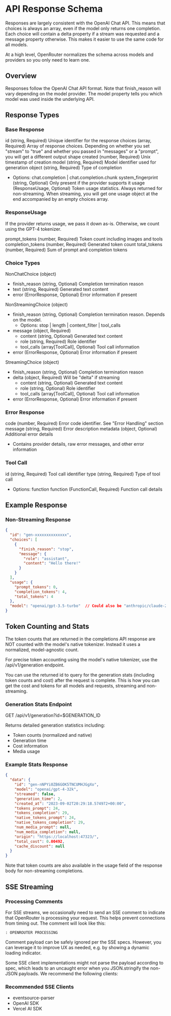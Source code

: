 # API Response Schema

Responses are largely consistent with the OpenAI Chat API. This means that choices is always an array, even if the model only returns one completion. Each choice will contain a delta property if a stream was requested and a message property otherwise. This makes it easier to use the same code for all models.

At a high level, OpenRouter normalizes the schema across models and providers so you only need to learn one.

## Overview
Responses follow the OpenAI Chat API format. Note that finish_reason will vary depending on the model provider. The model property tells you which model was used inside the underlying API.

## Response Types

### Base Response
id (string, Required) Unique identifier for the response
choices (array, Required) Array of response choices. Depending on whether you set "stream" to "true" and whether you passed in "messages" or a "prompt", you will get a different output shape
created (number, Required) Unix timestamp of creation
model (string, Required) Model identifier used for generation
object (string, Required) Type of completion
  * Options: chat.completion | chat.completion.chunk
system_fingerprint (string, Optional) Only present if the provider supports it
usage (ResponseUsage, Optional) Token usage statistics. Always returned for non-streaming. When streaming, you will get one usage object at the end accompanied by an empty choices array.

### ResponseUsage
If the provider returns usage, we pass it down as-is. Otherwise, we count using the GPT-4 tokenizer.

prompt_tokens (number, Required) Token count including images and tools
completion_tokens (number, Required) Generated token count
total_tokens (number, Required) Sum of prompt and completion tokens

### Choice Types

NonChatChoice (object)
  * finish_reason (string, Optional) Completion termination reason
  * text (string, Required) Generated text content
  * error (ErrorResponse, Optional) Error information if present

NonStreamingChoice (object)
  * finish_reason (string, Optional) Completion termination reason. Depends on the model.
    * Options: stop | length | content_filter | tool_calls
  * message (object, Required)
    * content (string, Optional) Generated text content
    * role (string, Required) Role identifier
    * tool_calls (array[ToolCall], Optional) Tool call information
  * error (ErrorResponse, Optional) Error information if present

StreamingChoice (object)
  * finish_reason (string, Optional) Completion termination reason
  * delta (object, Required) Will be "delta" if streaming
    * content (string, Optional) Generated text content
    * role (string, Optional) Role identifier
    * tool_calls (array[ToolCall], Optional) Tool call information
  * error (ErrorResponse, Optional) Error information if present

### Error Response
code (number, Required) Error code identifier. See "Error Handling" section
message (string, Required) Error description
metadata (object, Optional) Additional error details
  * Contains provider details, raw error messages, and other error information

### Tool Call
id (string, Required) Tool call identifier
type (string, Required) Type of tool call
  * Options: function
function (FunctionCall, Required) Function call details

## Example Response

### Non-Streaming Response
```json
{
  "id": "gen-xxxxxxxxxxxxxx",
  "choices": [
    {
      "finish_reason": "stop",
      "message": {
        "role": "assistant",
        "content": "Hello there!"
      }
    }
  ],
  "usage": {
    "prompt_tokens": 0,
    "completion_tokens": 4,
    "total_tokens": 4
  },
  "model": "openai/gpt-3.5-turbo"  // Could also be "anthropic/claude-2.1", etc, depending on the "model" that ends up being used
}
```

## Token Counting and Stats

The token counts that are returned in the completions API response are NOT counted with the model's native tokenizer. Instead it uses a normalized, model-agnostic count.

For precise token accounting using the model's native tokenizer, use the /api/v1/generation endpoint.

You can use the returned id to query for the generation stats (including token counts and cost) after the request is complete. This is how you can get the cost and tokens for all models and requests, streaming and non-streaming.

### Generation Stats Endpoint
GET /api/v1/generation?id=$GENERATION_ID

Returns detailed generation statistics including:
  * Token counts (normalized and native)
  * Generation time
  * Cost information
  * Media usage

### Example Stats Response
```json
{
  "data": {
    "id": "gen-nNPYi0ZB6GOK5TNCUMHJGgXo",
    "model": "openai/gpt-4-32k",
    "streamed": false,
    "generation_time": 2,
    "created_at": "2023-09-02T20:29:18.574972+00:00",
    "tokens_prompt": 24,
    "tokens_completion": 29,
    "native_tokens_prompt": 24,
    "native_tokens_completion": 29,
    "num_media_prompt": null,
    "num_media_completion": null,
    "origin": "https://localhost:47323/",
    "total_cost": 0.00492,
    "cache_discount": null
  }
}
```

Note that token counts are also available in the usage field of the response body for non-streaming completions.

## SSE Streaming

### Processing Comments
For SSE streams, we occasionally need to send an SSE comment to indicate that OpenRouter is processing your request. This helps prevent connections from timing out. The comment will look like this:
```
: OPENROUTER PROCESSING
```

Comment payload can be safely ignored per the SSE specs. However, you can leverage it to improve UX as needed, e.g. by showing a dynamic loading indicator.

Some SSE client implementations might not parse the payload according to spec, which leads to an uncaught error when you JSON.stringify the non-JSON payloads. We recommend the following clients:

### Recommended SSE Clients
  * eventsource-parser
  * OpenAI SDK
  * Vercel AI SDK